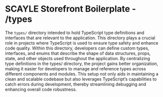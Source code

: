 # SCAYLE Storefront Boilerplate - /types

The `types/` directory intended to hold TypeScript type definitions and interfaces that are relevant to the application. This directory plays a crucial role in projects where TypeScript is used to ensure type safety and enhance code quality. Within this directory, developers can define custom types, interfaces, and enums that describe the shape of data structures, props, state, and other objects used throughout the application. By centralizing type definitions in the types/ directory, the project gains better organization, making it easier for developers to manage and reference types across different components and modules. This setup not only aids in maintaining a clean and scalable codebase but also leverages TypeScript’s capabilities to catch errors during development, thereby streamlining debugging and enhancing overall code robustness.
